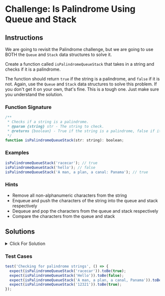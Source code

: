 # Challenge: Is Palindrome Using Queue and Stack

## Instructions

We are going to revisit the Palindrome challenge, but we are going to use BOTH the `Queue` and `Stack` data structures to solve it.

Create a function called `isPalindromeQueueStack` that takes in a string and checks if it is a palindrome.

The function should return `true` if the string is a palindrome, and `false` if it is not. Again, use the `Queue` and `Stack` data structures to solve this problem. If you don't get it on your own, that's fine. This is a tough one. Just make sure you understand the solution.

### Function Signature

```js
/**
 * Checks if a string is a palindrome.
 * @param {string} str - The string to check.
 * @returns {boolean} - True if the string is a palindrome, false if it is not.
 */
function isPalindromeQueueStack(str: string): boolean;
```

### Examples

```js
isPalindromeQueueStack('racecar'); // true
isPalindromeQueueStack('hello'); // false
isPalindromeQueueStack('A man, a plan, a canal: Panama'); // true
```

### Hints

- Remove all non-alphanumeric characters from the string
- Enqueue and push the characters of the string into the queue and stack respectively
- Dequeue and pop the characters from the queue and stack respectively
- Compare the characters from the queue and stack

## Solutions

<details>
  <summary>Click For Solution</summary>

```js
function isPalindromeQueueStack(str) {
  const formattedStr = str.replace(/[^a-zA-Z0-9]/g, '').toLowerCase();

  const charQueue = new Queue();
  const charStack = new Stack();

  for (let i = 0; i < formattedStr.length; i++) {
    const char = formattedStr.charAt(i);
    charQueue.enqueue(char);
    charStack.push(char);
  }

  while (!charQueue.isEmpty()) {
    if (charQueue.dequeue() !== charStack.pop()) {
      return false;
    }
  }

  return true;
}
```

### Explanation

- Remove all non-alphanumeric characters from the string and convert it to lowercase.
- Create a `Queue` and a `Stack` to hold the characters of the string.
- Iterate through the string and enqueue and push each character into the queue and stack respectively.
- Check if the queue is empty. If it is not, dequeue and pop the characters from the queue and stack respectively and compare them. If they are not equal, return `false`.
- If we make it through the entire string without returning `false`, return `true`.

</details>

### Test Cases

```js
test('Checking for palindrome strings', () => {
  expect(isPalindromeQueueStack('racecar')).toBe(true);
  expect(isPalindromeQueueStack('Hello')).toBe(false);
  expect(isPalindromeQueueStack('A man, a plan, a canal, Panama')).toBe(true);
  expect(isPalindromeQueueStack('12321')).toBe(true);
});
```
